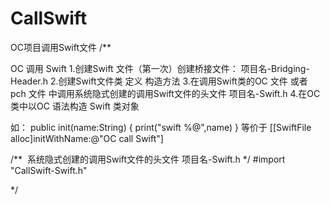 # CallSwift
OC项目调用Swift文件
/**

OC 调用 Swift 
1.创建Swift 文件（第一次）创建桥接文件： 项目名-Bridging-Header.h
2.创建Swift文件类 定义 构造方法
3.在调用Swift类的OC 文件 或者 pch 文件 中调用系统隐式创建的调用Swift文件的头文件 项目名-Swift.h
4.在OC 类中以OC 语法构造 Swift 类对象

如：
public init(name:String) {
print("swift %@",name)
}
等价于
[[SwiftFile alloc]initWithName:@"OC call Swift"]



/**
 系统隐式创建的调用Swift文件的头文件
项目名-Swift.h
*/
#import "CallSwift-Swift.h"

*/
